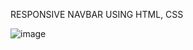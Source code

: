 RESPONSIVE NAVBAR USING HTML, CSS

![image](https://github.com/user-attachments/assets/a7fe6e20-0d0c-4391-a59b-5032e09ee0d1)

